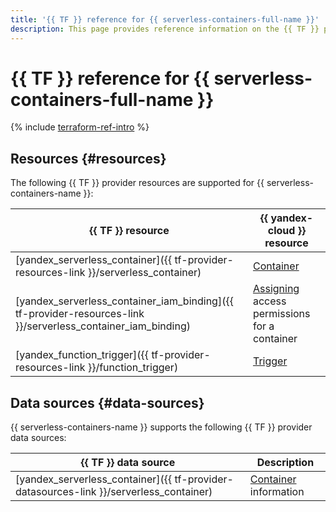 ```yaml
---
title: '{{ TF }} reference for {{ serverless-containers-full-name }}'
description: This page provides reference information on the {{ TF }} provider resources and data sources supported for {{ serverless-containers-name }}.
---
```


# {{ TF }} reference for {{ serverless-containers-full-name }}

{% include [terraform-ref-intro](../_includes/terraform-ref-intro.md) %}

## Resources {#resources}

The following {{ TF }} provider resources are supported for {{ serverless-containers-name }}:

| **{{ TF }} resource** | **{{ yandex-cloud }} resource** |
| --- | --- |
| [yandex_serverless_container]({{ tf-provider-resources-link }}/serverless_container) | [Container](./concepts/container.md) |
| [yandex_serverless_container_iam_binding]({{ tf-provider-resources-link }}/serverless_container_iam_binding) | [Assigning](../iam/concepts/access-control/index.md#access-bindings) access permissions for a container |
| [yandex_function_trigger]({{ tf-provider-resources-link }}/function_trigger) | [Trigger](./concepts/trigger/index.md) |

## Data sources {#data-sources}

{{ serverless-containers-name }} supports the following {{ TF }} provider data sources:

| **{{ TF }} data source** | **Description** |
| --- | --- |
| [yandex_serverless_container]({{ tf-provider-datasources-link }}/serverless_container) | [Container](./concepts/container.md) information |